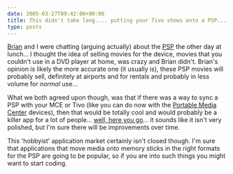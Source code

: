 ```yaml
---
date: 2005-03-27T09:42:00+00:00
title: This didn't take long.... putting your Tivo shows onto a PSP...
type: posts
---
```

[Brian](http://www.bufferoverrun.net) and I were chatting (arguing actually) about the [PSP](http://www.psps4free.com/default.aspx?r=315551) the other day at lunch... I thought the idea of selling movies for the device, movies that you couldn't use in a DVD player at home, was crazy and Brian didn't. Brian's opinion is likely the more accurate one (it usually is), these PSP movies will probably sell, definitely at airports and for rentals and probably in less volume for _normal_ use...

What we both agreed upon though, was that if there was a way to sync a PSP with your MCE or Tivo (like you can do now with the [Portable Media Center](http://www.microsoft.com/windowsmobile/portablemediacenter/default.mspx) devices), then that would be totally cool and would probably be a killer app for a lot of people... [well, here you go](http://homeentertainment.engadget.com/entry/1234000783037778/)... it sounds like it isn't very polished, but I'm sure there will be improvements over time.

This 'hobbyist' application market certainly isn't closed though. I'm sure that applications that move media onto memory sticks in the right formats for the PSP are going to be popular, so if you are into such things you might want to start coding.

